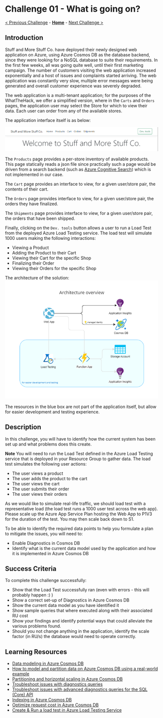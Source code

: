 # Challenge 01 - What is going on?

[< Previous Challenge](./Challenge-00.md) - **[Home](../README.md)** - [Next Challenge >](./Challenge-02.md)

## Introduction

Stuff and More Stuff Co. have deployed their newly designed web application on Azure, using Azure Cosmos DB as the database backend, since they were looking for a NoSQL database to suite their requirements.  In the first few weeks, all was going quite well, until their first marketing campaign. The number of customers visiting the web application increased exponentially and a host of issues and complaints started arriving. The web application was constantly very slow, multiple error messages were being generated and overall customer experience was severely degraded.

The web application is a multi-tenant application; for the purposes of the WhatTheHack, we offer a simplified version, where in the `Carts` and `Orders` pages, the application user may select the Store for which to view their data. Each user can order from any of the available stores.

The application interface itself is as below:

![Application Interface](../images/webapp.png)

The `Products` page provides a per-store inventory of available products. This page statically reads a json file since practically such a page would be driven from a search backend (such as [Azure Cognitive Search](https://docs.microsoft.com/en-us/azure/search/search-what-is-azure-search)) which is not implemented in our case.

The `Cart` page provides an interface to view, for a given user/store pair, the contents of their cart.

The `Orders` page provides interface to view, for a given user/store pair, the orders they have finalized.

The `Shipments` page provides interface to view, for a given user/store pair, the orders that have been shipped.

Finally, clicking on the `Dev. tools` button allows a user to run a Load Test from the deployed Azure Load Testing service. The load test will simulate 1000 users making the following interactions:
- Viewing a Product
- Adding the Product to their Cart
- Viewing their Cart for the specific Shop
- Finalizing their Order
- Viewing their Orders for the specific Shop


The architecture of the solution:<br>
![Application Interface](../images/architecture-overview.png)

The resources in the blue box are not part of the application itself, but allow for easier development and testing experience.

## Description

In this challenge, you will have to identify how the current system has been set up and what problems does this create.

**Note** You will need to run the Load Test defined in the Azure Load Testing service that is deployed in your Resource Group to gather data. The load test simulates the following user actions:
- The user views a product
- The user adds the product to the cart
- The user views the cart
- The user submits their order
- The user views their orders

As we would like to simulate real-life traffic, we should load test with a representative load (the load test runs a 1000 user test across the web app). Please scale up the Azure App Service Plan hosting the Web App to P1V3 for the duration of the test. You may then scale back down to S1.

To be able to identify the required data points to help you formulate a plan to mitigate the issues, you will need to:
- Enable Diagnostics in Cosmos DB
- Identify what is the current data model used by the application and how it is implemented in Azure Cosmos DB

## Success Criteria

To complete this challenge successfully:
- Show that the Load Test successfully ran (even with errors - this will probably happen :) )
- Show a correct set-up of Diagnostics in Azure Cosmos DB
- Show the current data model as you have identified it
- Show sample queries that where executed along with their associated RU cost
- Show your findings and identify potential ways that could alleviate the various problems found.
- Should you not change anything in the application, identify the scale factor (in RU/s) the database would need to operate correctly.

## Learning Resources


- [Data modeling in Azure Cosmos DB](https://docs.microsoft.com/en-us/azure/cosmos-db/sql/modeling-data)
- [How to model and partition data on Azure Cosmos DB using a real-world example](https://docs.microsoft.com/en-us/azure/cosmos-db/sql/how-to-model-partition-example)
- [Partitioning and horizontal scaling in Azure Cosmos DB](https://docs.microsoft.com/en-us/azure/cosmos-db/partitioning-overview)
- [Troubleshoot issues with diagnostics queries](https://docs.microsoft.com/en-us/azure/cosmos-db/cosmosdb-monitor-logs-basic-queries)
- [Troubleshoot issues with advanced diagnostics queries for the SQL (Core) API](https://docs.microsoft.com/en-us/azure/cosmos-db/cosmos-db-advanced-queries)
- [Indexing in Azure Cosmos DB](https://docs.microsoft.com/en-us/azure/cosmos-db/index-overview)
- [Optimize request cost in Azure Cosmos DB](https://docs.microsoft.com/en-us/azure/cosmos-db/optimize-cost-reads-writes)
- [Create & Run a load test in Azure Load Testing Service](https://docs.microsoft.com/en-us/azure/load-testing/quickstart-create-and-run-load-test)
